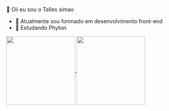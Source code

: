   👋  Oii eu sou o  Talles simao
- 👀 Atualmente sou fonmado em desenvolvimento front-end
- 🌱 Estudando Phyton

<div>
  <a href = "https://github.com/Tallesco201">
    <img align="center" height= "180em" src="https://github-readme-stats.vercel.app/api?username=Tallesco201&count_private=true&show_icons=true&theme=aura"/>
    <img align="center"height= "180em" src="https://github-readme-stats.vercel.app/api/top-langs/?username=Tallesco201&theme=algolia"/>
</div>

